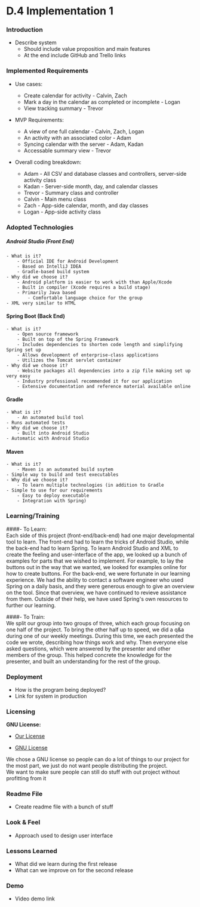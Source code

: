 # D.4 Implementation 1  

### Introduction  
- Describe system  
    - Should include value proposition and main features  
    - At the end include GitHub and Trello links  

### Implemented Requirements 
- Use cases:
    - Create calendar for activity - Calvin, Zach
    - Mark a day in the calendar as completed or incomplete - Logan
    - View tracking summary - Trevor

- MVP Requirements:
    - A view of one full calendar - Calvin, Zach, Logan
    - An activity with an associated color - Adam
    - Syncing calendar with the server - Adam, Kadan
    - Accessable summary view - Trevor
    
- Overall coding breakdown:
    - Adam - All CSV and database classes and controllers, server-side activity class
    - Kadan - Server-side month, day, and calendar classes
    - Trevor - Summary class and controller
    - Calvin - Main menu class
    - Zach - App-side calendar, month, and day classes
    - Logan - App-side activity class

### Adopted Technologies  
##### Android Studio (Front End)  
    - What is it?  
        - Official IDE for Android Development  
        - Based on IntelliJ IDEA  
        - Gradle-based build system  
    - Why did we choose it?  
        - Android platform is easier to work with than Apple/Xcode  
        - Built in compiler (Xcode requires a build stage)  
        - Primarily Java based  
            - Comfortable language choice for the group  
	- XML very similar to HTML  
	
#### Spring Boot (Back End)
    - What is it?
        - Open source framework
        - Built on top of the Spring Framework
        - Includes dependencies to shorten code length and simplifying Spring set up
        - Allows development of enterprise-class applications
        - Utilizes the Tomcat servlet container
    - Why did we choose it?
        - Website packages all dependencies into a zip file making set up very easy
        - Industry professional recommended it for our application
        - Extensive documentation and reference material available online
#### Gradle
    - What is it?
        - An automated build tool
	- Runs automated tests
    - Why did we choose it?
        - Built into Android Studio
	- Automatic with Android Studio
#### Maven
    - What is it?
      	- Maven is an automated build ssytem
	- Simple way to build and test executables
    - Why did we choose it?
        - To learn multiple technologies (in addition to Gradle  
   	- Simple to use for our requirements
        - Easy to deploy executable
        - Integration with Spring)

### Learning/Training
####- To Learn:  
Each side of this project (front-end/back-end) had one major developmental tool to learn. The front-end had to learn the tricks of Android Studio, while the back-end had to learn Spring. To learn Android Studio and XML to create the feeling and user-interface of the app, we looked up a bunch of examples for parts that we wished to implement. For example, to lay the buttons out in the way that we wanted, we looked for examples online for how to create buttons.
For the back-end, we were fortunate in our learning experience. We had the ability to contact a software engineer who used Spring on a daily basis, and they were generous enough to give an overview on the tool. Since that overview, we have continued to revieve assistance from them. Outside of their help, we have used Spring's own resources to further our learning. 
  
####- To Train:  
We split our group into two groups of three, which each group focusing on one half of the project. To bring the other half up to speed, we did a q&a during one of our weekly meetings. During this time, we each presented the code we wrote, describing how things work and why. Then everyone else asked questions, which were answered by the presenter and other members of the group. This helped concrete the knowledge for the presenter, and built an understanding for the rest of the group. 

### Deployment
- How is the program being deployed?
- Link for system in production

### Licensing

**GNU License:**  
   - [Our License](https://github.com/TJohnsonAZ/Calandar-Project/blob/zak52_branch/LICENCES)  
   
   - [GNU License](https://choosealicense.com/licenses/gpl-3.0/)  

We chose a GNU license so people can do a lot of things to our project for the most part, we just do not want people distributing the project.  
We want to make sure people can still do stuff with out project without profitting from it
   
### Readme File
- Create readme file with a bunch of stuff

### Look & Feel
- Approach used to design user interface

### Lessons Learned
- What did we learn during the first release
- What can we improve on for the second release

### Demo
- Video demo link
